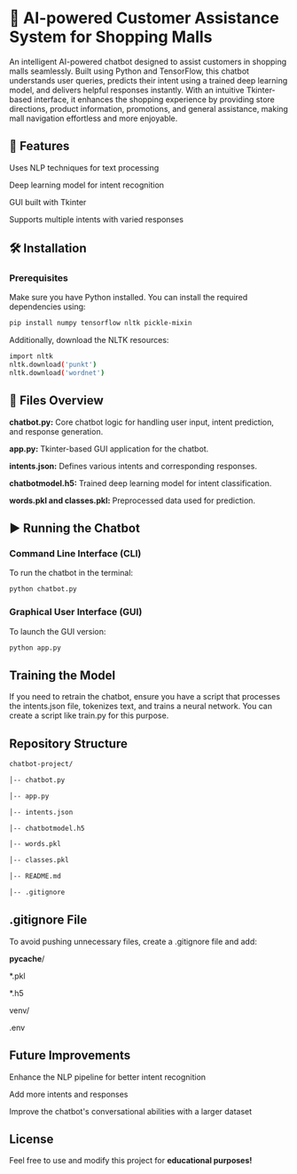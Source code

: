 # 🤖 AI-powered Customer Assistance System for Shopping Malls

An intelligent AI-powered chatbot designed to assist customers in shopping malls seamlessly. Built using Python and TensorFlow, this chatbot understands user queries, predicts their intent using a trained deep learning model, and delivers helpful responses instantly. With an intuitive Tkinter-based interface, it enhances the shopping experience by providing store directions, product information, promotions, and general assistance, making mall navigation effortless and more enjoyable.

## 🚀 Features

Uses NLP techniques for text processing

Deep learning model for intent recognition

GUI built with Tkinter

Supports multiple intents with varied responses

## 🛠 Installation

### Prerequisites

Make sure you have Python installed. You can install the required dependencies using:

```bash
pip install numpy tensorflow nltk pickle-mixin
```

Additionally, download the NLTK resources:
```bash
import nltk
nltk.download('punkt')
nltk.download('wordnet')
```
## 📂 Files Overview

**chatbot.py:** Core chatbot logic for handling user input, intent prediction, and response generation.

**app.py:** Tkinter-based GUI application for the chatbot.

**intents.json:** Defines various intents and corresponding responses.

**chatbotmodel.h5:** Trained deep learning model for intent classification.

**words.pkl and classes.pkl:** Preprocessed data used for prediction.

## ▶️ Running the Chatbot

### Command Line Interface (CLI)

To run the chatbot in the terminal:
```bash
python chatbot.py
```

### Graphical User Interface (GUI)


To launch the GUI version:
```bash
python app.py
```

## Training the Model

If you need to retrain the chatbot, ensure you have a script that processes the intents.json file, tokenizes text, and trains a neural network. You can create a script like train.py for this purpose.

## Repository Structure
```bash
chatbot-project/

│-- chatbot.py

│-- app.py

│-- intents.json

│-- chatbotmodel.h5

│-- words.pkl

│-- classes.pkl

│-- README.md

│-- .gitignore

```
## .gitignore File

To avoid pushing unnecessary files, create a .gitignore file and add:

__pycache__/

*.pkl

*.h5

venv/

.env

## Future Improvements

Enhance the NLP pipeline for better intent recognition

Add more intents and responses

Improve the chatbot's conversational abilities with a larger dataset

## License

Feel free to use and modify this project for **educational purposes!**
